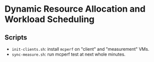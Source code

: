 # Dynamic Resource Allocation and Workload Scheduling

## Scripts

* `init-clients.sh`: install `mcperf` on "client" and "measurement" VMs.
* `sync-measure.sh`: run mcperf test at next whole minutes.

